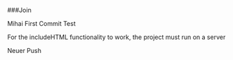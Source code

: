 ###Join

Mihai First Commit Test

For the includeHTML functionality to work, the project must run on a server



Neuer Push